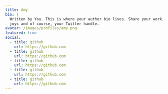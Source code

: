 ```yaml
---
title: Amy
bio: |
  Written by You. This is where your author bio lives. Share your work, your
  joys and of course, your Twitter handle.
avatar: /images/profiles/amy.png
featured: true
social:
  - title: github
    url: https://github.com
  - title: github
    url: https://github.com
  - title: github
    url: https://github.com
  - title: github
    url: https://github.com
  - title: github
    url: https://github.com
---
```

